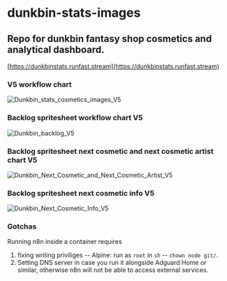 # dunkbin-stats-images

## Repo for dunkbin fantasy shop cosmetics and analytical dashboard.

[https://dunkbinstats.runfast.stream](https://dunkbinstats.runfast.stream)

### V5 workflow chart
![Dunkbin_stats_cosmetics_images_V5](https://github.com/WUOTE/dunkbin-stats-images/assets/106106310/6d723ded-327e-4123-8771-8a450ae163bd)


### Backlog spritesheet workflow chart V5
![Dunkbin_backlog_V5](https://github.com/WUOTE/dunkbin-stats-images/assets/106106310/48f9516e-7589-436e-a3ba-e55d4df72cca)


### Backlog spritesheet next cosmetic and next cosmetic artist chart V5
![Dunkbin_Next_Cosmetic_and_Next_Cosmetic_Artist_V5](https://github.com/WUOTE/dunkbin-stats-images/assets/106106310/226acceb-58ef-4d93-bf6a-c4a76a9f0850)


### Backlog spritesheet next cosmetic info V5
![Dunkbin_Next_Cosmetic_Info_V5](https://github.com/WUOTE/dunkbin-stats-images/assets/106106310/d1e9bf0b-10e1-4964-97bb-4415e71ed685)


### Gotchas
Running n8n inside a container requires

1. fixing writing priviliges -- Alpine: run as `root` in `sh` -- `chown node git/`.
2. Setting DNS server in case you run it alongside Adguard Home or similar, otherwise n8n will not be able to access external services.
